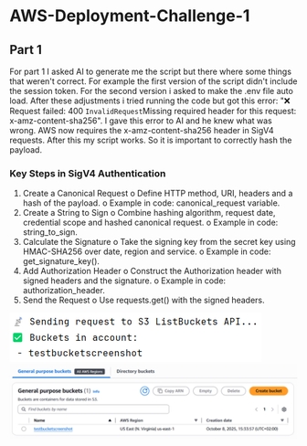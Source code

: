 # AWS-Deployment-Challenge-1

## Part 1
For part 1 I asked AI to generate me the script but there where some things that weren't correct. For example the first version of the script didn't include the session token. For the second version i asked to make the .env file auto load. After these adjustments i tried running the code but got this error: "❌ Request failed: 400 <Error><Code>InvalidRequest</Code><Message>Missing required header for this request: x-amz-content-sha256</Message>". I gave this error to AI and he knew what was wrong. AWS now requires the x-amz-content-sha256 header in SigV4 requests. After this my script works. So it is important to correctly hash the payload.
### Key Steps in SigV4 Authentication
1.	Create a Canonical Request
o	Define HTTP method, URI, headers and a hash of the payload.
o	Example in code: canonical_request variable.
2.	Create a String to Sign
o	Combine hashing algorithm, request date, credential scope and hashed canonical request.
o	Example in code: string_to_sign.
3.	Calculate the Signature
o	Take the signing key from the secret key using HMAC-SHA256 over date, region and service.
o	Example in code: get_signature_key().
4.	Add Authorization Header
o	Construct the Authorization header with signed headers and the signature.
o	Example in code: authorization_header.
5.	Send the Request
o	Use requests.get() with the signed headers.


![Part 1](images/part1-1.png)
![Part 1](images/part1-2.png)
